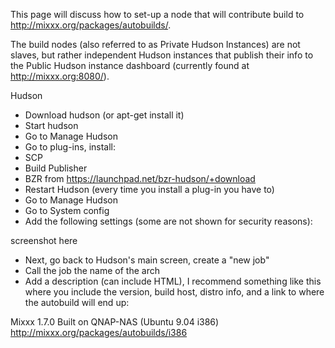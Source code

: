 This page will discuss how to set-up a node that will contribute build
to <http://mixxx.org/packages/autobuilds/>.

The build nodes (also referred to as Private Hudson Instances) are not
slaves, but rather independent Hudson instances that publish their info
to the Public Hudson instance dashboard (currently found at
<http://mixxx.org:8080/>).

Hudson

  - Download hudson (or apt-get install it)
  - Start hudson
  - Go to Manage Hudson
  - Go to plug-ins, install: 
  - SCP
  - Build Publisher
  - BZR from <https://launchpad.net/bzr-hudson/+download>
  - Restart Hudson (every time you install a plug-in you have to)
  - Go to Manage Hudson
  - Go to System config
  - Add the following settings (some are not shown for security
    reasons):

screenshot here

  - Next, go back to Hudson's main screen, create a "new job"
  - Call the job the name of the arch
  - Add a description (can include HTML), I recommend something like
    this where you include the version, build host, distro info, and a
    link to where the autobuild will end up:

Mixxx 1.7.0 Built on QNAP-NAS (Ubuntu 9.04 i386)
<http://mixxx.org/packages/autobuilds/i386>
